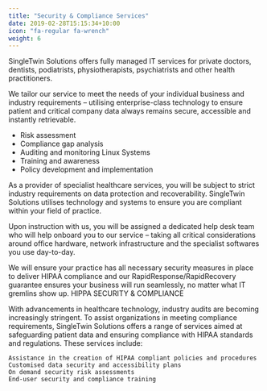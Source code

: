 ```yaml
---
title: "Security & Compliance Services"
date: 2019-02-28T15:15:34+10:00
icon: "fa-regular fa-wrench"
weight: 6
---
```


SingleTwin Solutions offers fully managed IT services for private doctors, dentists, podiatrists, physiotherapists, psychiatrists and other health practitioners.

We tailor our service to meet the needs of your individual business and industry requirements – utilising enterprise-class technology to ensure patient and critical company data always remains secure, accessible and instantly retrievable.


* Risk assessment 
* Compliance gap analysis
* Auditing and monitoring Linux Systems
* Training and awareness 
* Policy development and implementation 


As a provider of specialist healthcare services, you will be subject to strict industry requirements on data protection and recoverability. SingleTwin Solutions utilises technology and systems to ensure you are compliant within your field of practice.

Upon instruction with us, you will be assigned a dedicated help desk team who will help onboard you to our service – taking all critical considerations around office hardware, network infrastructure and the specialist softwares you use day-to-day.

We will ensure your practice has all necessary security measures in place to deliver HIPAA compliance and our RapidResponse/RapidRecovery guarantee ensures your business will run seamlessly, no matter what IT gremlins show up.
HIPPA SECURITY & COMPLIANCE

With advancements in healthcare technology, industry audits are becoming increasingly stringent. To assist organizations in meeting compliance requirements, SingleTwin Solutions offers a range of services aimed at safeguarding patient data and ensuring compliance with HIPAA standards and regulations. These services include:

    Assistance in the creation of HIPAA compliant policies and procedures
    Customised data security and accessibility plans
    On demand security risk assessments
    End-user security and compliance training

